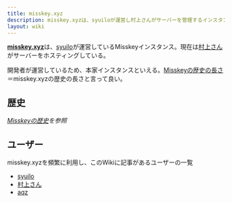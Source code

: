 ```yaml
---
title: misskey.xyz
description: misskey.xyzは、syuiloが運営し村上さんがサーバーを管理するインスタンス。開発者が運営しているため、本家インスタンスといえる。
layout: wiki
---
```

[**misskey.xyz**](https://misskey.xyz)は、[syuilo](../../users/syuilo/)が運営しているMisskeyインスタンス。現在は[村上さん](../../users/AureoleArk/)がサーバーをホスティングしている。

開発者が運営しているため、本家インスタンスといえる。[Misskeyの歴史の長さ](../../../history/)＝misskey.xyzの歴史の長さと言って良い。

## 歴史
*[Misskeyの歴史](../../../history/)を参照*

## ユーザー
misskey.xyzを頻繁に利用し、このWikiに記事があるユーザーの一覧

- [syuilo](../../users/syuilo/)
- [村上さん](../../users/AureoleArk/)
- [aqz](../../users/aqz/)
